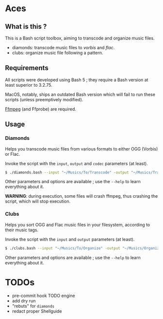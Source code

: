 # Aces

## What is this ?

This is a Bash script toolbox, aiming to transcode and organize music files.
- diamonds: transcode music files to _vorbis_ and _flac_.
- clubs: organize music file following a pattern.

## Requirements 

All scripts were developed using Bash 5 ; they require a Bash version at least superior to 3.2.75.

MacOS, notably, ships an outdated Bash version which will fail to run these scripts (unless preemptively modified).

[Ffmpeg](https://ffmpeg.org/download.html) (and Ffprobe) are required.

## Usage

### Diamonds

Helps you transcode music files from various formats to either OGG (Vorbis) or Flac. 

Invoke the script with the `input`, `output` and `codec` parameters (at least).

```bash
$ ./diamonds.bash --input "~/Musics/To/Transcode" -output "~/Musics/Transcoded" -codec vorbis
```

Other parameters and options are available ; use the `--help` to learn everything about it.

**WARNING**: during execution, some files will crash ffmpeg, thus crashing the script, which will stop execution.

### Clubs 

Helps you sort OGG and Flac music files in your filesystem, according to their music tags. 

Invoke the script with the `input` and `output` parameters (at least).

```bash
$ ./clubs.bash --input "~/Musics/To/Organize" -output "~/Musics/Organized" 
```

Other parameters and options are available ; use the `--help` to learn everything about it.

# TODOs

- pre-commit hook TODO engine
- add dry run
- "rebuts" for `diamonds`
- redact proper Shellguide
